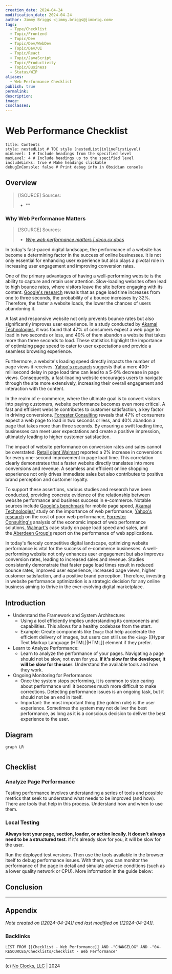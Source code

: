 ```yaml
---
creation_date: 2024-04-24
modification_date: 2024-04-24
author: Jimmy Briggs <jimmy.briggs@jimbrig.com>
tags:
  - Type/Checklist
  - Topic/Frontend
  - Topic/Dev
  - Topic/Dev/WebDev
  - Topic/Dev/UI
  - Topic/React
  - Topic/JavaScript
  - Topic/Productivity
  - Topic/Business
  - Status/WIP
aliases:
  - Web Performance Checklist
publish: true
permalink:
description:
image:
cssclasses:
---
```


# Web Performance Checklist

```table-of-contents
title: Contents 
style: nestedList # TOC style (nestedList|inlineFirstLevel)
minLevel: 1 # Include headings from the specified level
maxLevel: 4 # Include headings up to the specified level
includeLinks: true # Make headings clickable
debugInConsole: false # Print debug info in Obsidian console
```

## Overview

> [!SOURCE] Sources:
> - **

### Why Web Performance Matters

> [!SOURCE] Sources:
> - *[Why web performance matters | deco.cx docs](https://deco.cx/docs/en/performance/why)*

In today's fast-paced digital landscape, the performance of a website has become a determining factor in the success of online businesses. It is not only essential for enhancing user experience but also plays a pivotal role in increasing user engagement and improving conversion rates.

One of the primary advantages of having a well-performing website is the ability to capture and retain user attention. Slow-loading websites often lead to high bounce rates, where visitors leave the site before engaging with its content. [Google's research](https://www.thinkwithgoogle.com/marketing-resources/data-measurement/mobile-page-speed-new-industry-benchmarks/) reveals that as page load time increases from one to three seconds, the probability of a bounce increases by 32%. Therefore, the faster a website loads, the lower the chances of users abandoning it.

A fast and responsive website not only prevents bounce rates but also significantly improves user experience. In a study conducted by [Akamai Technologies](https://www.akamai.com/uk/en/resources/webinars-and-presentations/webinar-how-web-performance-impacts-business-success.jsp), it was found that 47% of consumers expect a web page to load in two seconds or less, and 40% of them abandon a website that takes more than three seconds to load. These statistics highlight the importance of optimizing page speed to cater to user expectations and provide a seamless browsing experience.

Furthermore, a website's loading speed directly impacts the number of page views it receives. [Yahoo's research](https://developer.yahoo.com/performance/rules.html) suggests that a mere 400-millisecond delay in page load time can lead to a 5-9% decrease in page views. Consequently, a fast-loading website encourages users to navigate through the site more extensively, increasing their overall engagement and interaction with the content.

In the realm of e-commerce, where the ultimate goal is to convert visitors into paying customers, website performance becomes even more critical. A fast and efficient website contributes to customer satisfaction, a key factor in driving conversions. [Forrester Consulting](https://www.akamai.com/uk/en/multimedia/documents/analyst-reports/forrester-economic-impact-of-akamai-web-performance-solutions.pdf) reveals that 47% of consumers expect a web page to load in two seconds or less, and 40% abandon a page that takes more than three seconds. By ensuring a swift loading time, businesses can meet user expectations and create a positive impression, ultimately leading to higher customer satisfaction.

The impact of website performance on conversion rates and sales cannot be overstated. [Retail giant Walmart](https://www.woorank.com/en/blog/walmart-com-page-load-speed) reported a 2% increase in conversions for every one-second improvement in page load time. This correlation clearly demonstrates that a faster website directly translates into more conversions and revenue. A seamless and efficient online shopping experience not only drives immediate sales but also contributes to positive brand perception and customer loyalty.

To support these assertions, various studies and research have been conducted, providing concrete evidence of the relationship between website performance and business success in e-commerce. Notable sources include [Google's benchmark](https://www.thinkwithgoogle.com/marketing-resources/data-measurement/mobile-page-speed-new-industry-benchmarks/) for mobile page speed, [Akamai Technologies'](https://www.akamai.com/uk/en/resources/webinars-and-presentations/webinar-how-web-performance-impacts-business-success.jsp) study on the importance of web performance, [Yahoo's research](https://developer.yahoo.com/performance/rules.html) on the cost of poor web performance, [Forrester Consulting's](https://www.akamai.com/uk/en/multimedia/documents/analyst-reports/forrester-economic-impact-of-akamai-web-performance-solutions.pdf) analysis of the economic impact of web performance solutions, [Walmart's](https://www.woorank.com/en/blog/walmart-com-page-load-speed) case study on page load speed and sales, and the [Aberdeen Group's](https://www.akamai.com/uk/en/multimedia/documents/white-paper/the-performance-of-web-applications-conversion.pdf) report on the performance of web applications.

In today's fiercely competitive digital landscape, optimizing website performance is vital for the success of e-commerce businesses. A well-performing website not only enhances user engagement but also improves conversion rates, leading to increased sales and revenue. Studies consistently demonstrate that faster page load times result in reduced bounce rates, improved user experience, increased page views, higher customer satisfaction, and a positive brand perception. Therefore, investing in website performance optimization is a strategic decision for any online business aiming to thrive in the ever-evolving digital marketplace.

## Introduction

- Understand the Framework and System Architecture:
	- Using a tool efficiently implies understanding its components and capabilities. This allows for a healthy codebase from the start.
	- Example: Create components like `Image` that help accelerate the efficient delivery of images, but users can still use the `<img>` [[Hyper Text Markup Language (HTML)|HTML]] element if they prefer.
- Learn to Analyze Performance:
	- Learn to analyze the performance of your pages. Navigating a page should not be slow, not even for you. **If it's slow for the developer, it will be slow for the user**. Understand the available tools and how they work.
- Ongoing Monitoring for Performance:
	- Once the system stops performing, it is common to stop caring about performance until it becomes much more difficult to make corrections. Detecting performance issues is an ongoing task, but it should not be an end in itself.
	- Important: the most important thing (the golden rule) is the user experience. Sometimes the system may not deliver the best performance, as long as it is a conscious decision to deliver the best experience to the user.


## Diagram

```mermaid
graph LR
  
```

## Checklist



### Analyze Page Performance

Testing performance involves understanding a series of tools and possible metrics that seek to understand what needs to be improved (and how). There are tools that help in this process. Understand how and when to use them.

### Local Testing

**Always test your page, section, loader, or action locally. It doesn't always need to be a structured test**. If it's already slow for you, it will be slow for the user.

Run the deployed test versions. Then use the tools available in the browser itself to debug performance issues. With them, you can monitor the performance of the page in detail and simulate adverse conditions (such as a lower quality network or CPU). More information in the guide below:


## Conclusion



***

## Appendix

*Note created on [[2024-04-24]] and last modified on [[2024-04-24]].*

### Backlinks

```dataview
LIST FROM [[Checklist - Web Performance]] AND -"CHANGELOG" AND -"04-RESOURCES/Checklists/Checklist - Web Performance"
```

***

(c) [No Clocks, LLC](https://github.com/noclocks) | 2024
